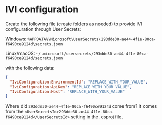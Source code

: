 # IVI configuration
Create the following file (create folders as needed) to provide IVI configuration through User Secrets:

Windows: `%APPDATA%\Microsoft\UserSecrets\293dde30-ae44-4f1e-80ca-f6490ce9124d\secrets.json`

Linux/macOS: `~/.microsoft/usersecrets/293dde30-ae44-4f1e-80ca-f6490ce9124d/secrets.json`

with the following data:
```json
{
  "IviConfiguration:EnvironmentId": "REPLACE_WITH_YOUR_VALUE",
  "IviConfiguration:ApiKey": "REPLACE_WITH_YOUR_VALUE",
  "IviConfiguration:Host": "REPLACE_WITH_YOUR_VALUE"
}
```

Where did `293dde30-ae44-4f1e-80ca-f6490ce9124d` come from? It comes from the `<UserSecretsId>293dde30-ae44-4f1e-80ca-f6490ce9124d</UserSecretsId>` setting in the .csproj file.